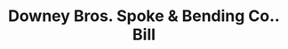 ---
doi: 10.7916/D8GJ0W4F
date_other: '1912'
date_other_textual: '1912'
form: printed ephemera
genre:
- Invoices
name:
- Downey Bros. Spoke & Bending Co.
object_in_context_url: https://biggert.cul.columbia.edu/items/view/ave_biggert_01697
subject_hierarchical_geographic:
- Lancaster, Pennsylvania, United States
subject_name:
- Downey Bros. Spoke & Bending Co.
title: Downey Bros. Spoke & Bending Co.. Bill
sort_title: Downey Bros. Spoke & Bending Co.. Bill
call_number: ave_biggert_01697
coordinates:
- 40.03972222222222,-76.30444444444444
pid: ave_biggert_01697
identifiers: ave_biggert_01697
thumbnail: false
permalink: /biggert/ave_biggert_01697/
layout: iiif-image-page
---